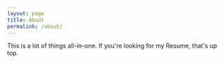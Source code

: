 ```yaml
---
layout: page
title: About
permalink: /about/
---
```


This is a lot of things all-in-one. If you're looking for my Resume, that's up top. 
